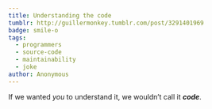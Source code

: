 ```yaml
---
title: Understanding the code
tumblr: http://guillermonkey.tumblr.com/post/3291401969
badge: smile-o
tags:
  - programmers
  - source-code
  - maintainability
  - joke
author: Anonymous
---
```


If we wanted *you* to understand it, we wouldn’t call it ***code***.
